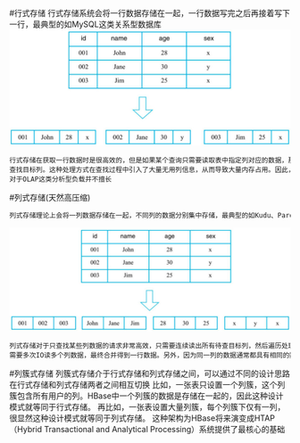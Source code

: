 #行式存储
行式存储系统会将一行数据存储在一起，一行数据写完之后再接着写下一行，最典型的如MySQL这类关系型数据库
![](.z_01_hbase_00_行存_列存_列簇存_images/85c66684.png)
```asp
行式存储在获取一行数据时是很高效的，但是如果某个查询只需要读取表中指定列对应的数据，那么行式存储会先取出一行行数据，再在每一行数据中截取待
查找目标列。这种处理方式在查找过程中引入了大量无用列信息，从而导致大量内存占用。因此，这类系统仅适合于处理OLTP类型的负载，
对于OLAP这类分析型负载并不擅长
```
#列式存储(天然高压缩)
```asp
列式存储理论上会将一列数据存储在一起，不同列的数据分别集中存储，最典型的如Kudu、Parquet on HDFS等系统（文件格式）
```
![](.z_01_hbase_00_行存_列存_列簇存_images/2349734f.png)
```asp
列式存储对于只查找某些列数据的请求非常高效，只需要连续读出所有待查目标列，然后遍历处理即可；但是反过来，列式存储对于获取一行的请求就不那么高效了，
需要多次IO读多个列数据，最终合并得到一行数据。另外，因为同一列的数据通常都具有相同的数据类型，因此列式存储具有天然的高压缩特性。
```
#列簇式存储
列簇式存储介于行式存储和列式存储之间，可以通过不同的设计思路在行式存储和列式存储两者之间相互切换
比如，一张表只设置一个列簇，这个列簇包含所有用户的列。HBase中一个列簇的数据是存储在一起的，因此这种设计模式就等同于行式存储。
再比如，一张表设置大量列簇，每个列簇下仅有一列，很显然这种设计模式就等同于列式存储。
这种架构为HBase将来演变成HTAP（Hybrid Transactional and Analytical Processing）系统提供了最核心的基础

